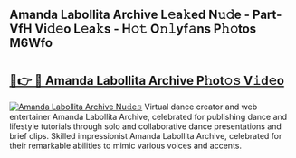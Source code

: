 ## Amanda Labollita Archive L𝚎a𝚔ed N𝚞𝚍e - Part-VfH Vi𝚍𝚎o L𝚎a𝚔s - H𝚘𝚝 O𝚗𝚕yf𝚊ns P𝚑𝚘tos M6Wfo

# <h2><a href="http://kfeyos.oniu.top/?m=Amanda+Labollita+Archive">🔗👉 🔴 Amanda Labollita Archive P𝚑ot𝚘𝚜 V𝚒d𝚎o</a></h2>

[![Amanda Labollita Archive Nu𝚍e𝚜](https://i.imgur.com/0qMVB7G.gif)](http://kfeyos.oniu.top/?m=Amanda+Labollita+Archive)
Virtual dance creator and web entertainer Amanda Labollita Archive, celebrated for publishing dance and lifestyle tutorials through solo and collaborative dance presentations and brief clips. Skilled impressionist Amanda Labollita Archive, celebrated for their remarkable abilities to mimic various voices and accents.  
